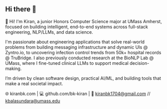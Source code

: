 ## Hi there 👋

👋 Hi! I'm Kiran, a junior Honors Computer Science major at UMass Amherst, focused on building intelligent, end-to-end systems across full-stack engineering, NLP/LLMs, and data science.

I'm passionate about engineering applications that solve real-world problems from building messaging infrastructure and dynamic UIs @ Zyntro.io, to uncovering infection control trends from 50k+ hospital records @ TruBridge. I also previously conducted research at the BioNLP Lab @ UMass, where I fine-tuned clinical LLMs to support medical decision-making.

I’m driven by clean software design, practical AI/ML, and building tools that make a real societal impact.

🌐 kiranbk.com | 💻 github.com/bk-kiran | 📧 kiranbk1704@gmail.com // kbalasundara@umass.edu
